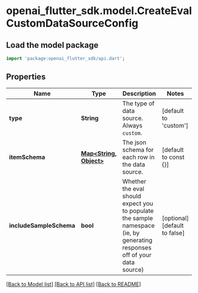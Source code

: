 # openai_flutter_sdk.model.CreateEvalCustomDataSourceConfig

## Load the model package
```dart
import 'package:openai_flutter_sdk/api.dart';
```

## Properties
Name | Type | Description | Notes
------------ | ------------- | ------------- | -------------
**type** | **String** | The type of data source. Always `custom`. | [default to 'custom']
**itemSchema** | [**Map<String, Object>**](Object.md) | The json schema for each row in the data source. | [default to const {}]
**includeSampleSchema** | **bool** | Whether the eval should expect you to populate the sample namespace (ie, by generating responses off of your data source) | [optional] [default to false]

[[Back to Model list]](../README.md#documentation-for-models) [[Back to API list]](../README.md#documentation-for-api-endpoints) [[Back to README]](../README.md)


